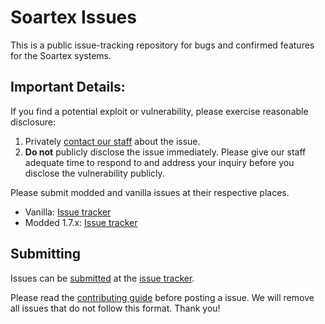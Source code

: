 Soartex Issues
======

This is a public issue-tracking repository for bugs and confirmed features for the Soartex systems.

## Important Details:

If you find a potential exploit or vulnerability, please exercise reasonable disclosure:

1. Privately [contact our staff](mailto:support@soartex.net?subject=Important%20security%20vulnerability) about the issue.
2. **Do not** publicly disclose the issue immediately. Please give our staff adequate time to respond to and address your inquiry before you disclose the vulnerability publicly.

Please submit modded and vanilla issues at their respective places.

* Vanilla: [Issue tracker](http://forums.soartex.net/forums/bug-reports.54/)
* Modded 1.7.x: [Issue tracker](https://github.com/Soartex-Modded/Modded-1.7.x/issues)


## Submitting

Issues can be [submitted](https://github.com/Soartex/Issues/issues/new) at the [issue tracker](https://github.com/Soartex/Issues/issues).

Please read the [contributing guide](CONTRIBUTING.md) before posting a issue. We will remove all issues that do not follow this format. Thank you!
